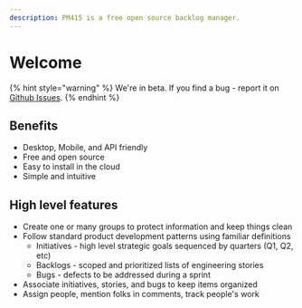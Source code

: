 ```yaml
---
description: PM415 is a free open source backlog manager.
---
```


# Welcome

{% hint style="warning" %}
We're in beta. If you find a bug - report it on [Github Issues](https://github.com/mreider/pm415/issues).
{% endhint %}

## Benefits

* Desktop, Mobile, and API friendly
* Free and open source
* Easy to install in the cloud
* Simple and intuitive

## High level features

* Create one or many groups to protect information and keep things clean
* Follow standard product development patterns using familiar definitions
  * Initiatives - high level strategic goals sequenced by quarters \(Q1, Q2, etc\)
  * Backlogs - scoped and prioritized lists of engineering stories
  * Bugs - defects to be addressed during a sprint
* Associate initiatives, stories, and bugs to keep items organized
* Assign people, mention folks in comments, track people's work



